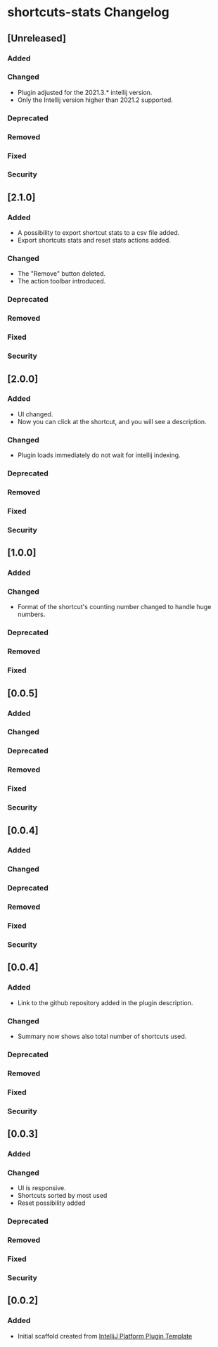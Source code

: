 <!-- Keep a Changelog guide -> https://keepachangelog.com -->

# shortcuts-stats Changelog

## [Unreleased]
### Added

### Changed
- Plugin adjusted for the 2021.3.* intellij version.
- Only the Intellij version higher than 2021.2 supported.
### Deprecated

### Removed

### Fixed

### Security
## [2.1.0]
### Added
- A possibility to export shortcut stats to a csv file added.
- Export shortcuts stats and reset stats actions added.
### Changed
- The "Remove" button deleted.
- The action toolbar introduced.
### Deprecated

### Removed

### Fixed

### Security
## [2.0.0]
### Added
- UI changed.
- Now you can click at the shortcut, and you will see a description.

### Changed
- Plugin loads immediately do not wait for intellij indexing.

### Deprecated

### Removed

### Fixed

### Security

## [1.0.0]
### Added

### Changed
- Format of the shortcut's counting number changed to handle huge numbers.
### Deprecated

### Removed

### Fixed
## [0.0.5]
### Added

### Changed

### Deprecated

### Removed

### Fixed

### Security
## [0.0.4]
### Added

### Changed

### Deprecated

### Removed

### Fixed

### Security
## [0.0.4]
### Added
- Link to the github repository added in the plugin description.
### Changed
- Summary now shows also total number of shortcuts used.
### Deprecated

### Removed

### Fixed

### Security
## [0.0.3]
### Added

### Changed
- UI is responsive.
- Shortcuts sorted by most used
- Reset possibility added
### Deprecated

### Removed

### Fixed

### Security
## [0.0.2]
### Added
- Initial scaffold created from [IntelliJ Platform Plugin Template](https://github.com/JetBrains/intellij-platform-plugin-template)
